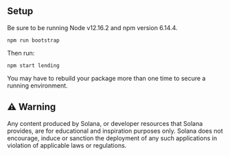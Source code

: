 ## Setup


Be sure to be running Node v12.16.2 and npm version 6.14.4.


`npm run bootstrap`

Then run:

`npm start lending`


You may have to rebuild your package more than one time to secure a
running environment.

## ⚠️ Warning

Any content produced by Solana, or developer resources that Solana provides, are for educational and inspiration purposes only. Solana does not encourage, induce or sanction the deployment of any such applications in violation of applicable laws or regulations.
